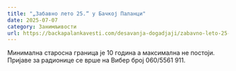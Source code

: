 ```yaml
---
title: "„Забавно лето 25.“ у Бачкој Паланци"
date: 2025-07-07
category: Занимљивости
url: https://backapalankavesti.com/desavanja-dogadjaji/zabavno-leto-25-u-backoj-palanci/
---
```


Минимална старосна граница је 10 година а максимална не постоји. Пријаве за радионице се врше на Вибер број 060/5561 911.
